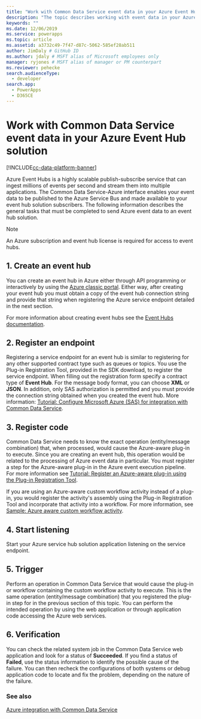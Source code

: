 ```yaml
---
title: "Work with Common Data Service event data in your Azure Event Hub solution (Common Data Service) | Microsoft Docs"
description: "The topic describes working with event data in your Azure Event Hub solution."
keywords: ""
ms.date: 12/06/2019
ms.service: powerapps
ms.topic: article
ms.assetid: a3732c49-7f47-d87c-5062-585ef28ab511
author: JimDaly # GitHub ID
ms.author: jdaly # MSFT alias of Microsoft employees only
manager: ryjones # MSFT alias of manager or PM counterpart
ms.reviewer: pehecke
search.audienceType: 
  - developer
search.app: 
  - PowerApps
  - D365CE
---
```


# Work with Common Data Service event data in your Azure Event Hub solution

[!INCLUDE[cc-data-platform-banner](../../includes/cc-data-platform-banner.md)]

Azure Event Hubs is a highly scalable publish-subscribe service that can ingest millions of events per second and stream them into multiple applications. The Common Data Service-Azure interface enables your event data to be published to the Azure Service Bus and made available to your event hub solution subscribers. The following information describes the general  tasks that must be completed to send Azure event data to an event hub solution.  
  
> [!NOTE]
> An Azure subscription and event hub license is required for access to event hubs.
  
## 1. Create an event hub

You can create an event hub in Azure either through API programming  or interactively by using the [Azure classic portal](https://manage.windowsazure.com). Either way, after creating your event hub you must obtain a copy of the event hub connection string and provide that string when registering the Azure service endpoint detailed in the next section.  

For more information about creating event hubs see the [Event Hubs documentation](https://azure.microsoft.com/documentation/services/event-hubs/).  
  
## 2. Register an endpoint

Registering a service endpoint for an event hub is similar to registering for any other supported contract type such as queues or topics. You use the Plug-in Registration Tool, provided in the SDK download, to register the service endpoint.  When filling out the registration form specify a contract type of **Event Hub**. For the message body format, you can choose **XML** or **JSON**. In addition, only SAS authorization is permitted and you must provide the connection string obtained when you created the event hub. More information: [Tutorial: Configure Microsoft Azure (SAS) for integration with Common Data Service](walkthrough-configure-azure-sas-integration.md).  
  
## 3. Register code

Common Data Service needs to know the exact operation (entity/message combination) that, when processed, would cause the Azure-aware plug-in to execute. Since you are creating an event hub, this operation would be related to the processing of Azure event data in particular. You must register a step for the Azure-aware plug-in in the Azure event execution pipeline.  For more information see  [Tutorial: Register an Azure-aware plug-in using the Plug-in Registration Tool](walkthrough-register-azure-aware-plug-in-using-plug-in-registration-tool.md).  

If you are using an Azure-aware custom workflow activity instead of a plug-in, you would register the activity's assembly using the Plug-in Registration Tool and incorporate that activity into a workflow. For more information, see [Sample: Azure aware custom workflow activity](/dynamics365/customer-engagement/developer/sample-azure-aware-custom-workflow-activity).
  
## 4. Start listening

Start your Azure service hub solution application listening on the service endpoint.  
  
## 5. Trigger

Perform an operation in Common Data Service that would cause the plug-in or workflow containing the custom workflow activity to execute. This is the same operation (entity/message combination) that you registered the plug-in step for in the previous section of this topic. You can perform the intended operation by using the web application or through application code accessing the Azure web services.  
  
## 6. Verification

You can check the related system job in the Common Data Service web application and look for a status of **Succeeded**. If you find a status of **Failed**, use the status information to identify the possible cause of the failure. You can then recheck the configurations of both systems or debug application code to locate and fix the problem, depending on the nature of the failure.  
  
### See also 

 [Azure integration with Common Data Service](azure-integration.md)
